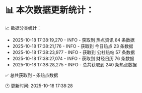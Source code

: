 📊 本次数据更新统计：
==========================

📈 数据分类统计：
- 2025-10-18 17:38:19,270 - INFO - 获取到 热点资讯 84 条数据
- 2025-10-18 17:38:21,176 - INFO - 获取到 今日热点 23 条数据
- 2025-10-18 17:38:23,977 - INFO - 获取到 公社热帖 57 条数据
- 2025-10-18 17:38:27,074 - INFO - 获取到 财经日历 76 条数据
- 2025-10-18 17:38:28,275 - INFO - 总共获取到 240 条热点数据

✅ 总共获取到 - 条热点数据

🕐 更新时间: 2025-10-18 17:38:28
